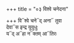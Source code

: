 +++
title = "०३ विश्वे चनेदना"

+++
वि᳓श्वे चने᳓द् अना᳓ तुवा  
देवा᳓स इन्द्र युयुधुः  
य᳓द् अ᳓हा न᳓क्तम् आ᳓तिरः